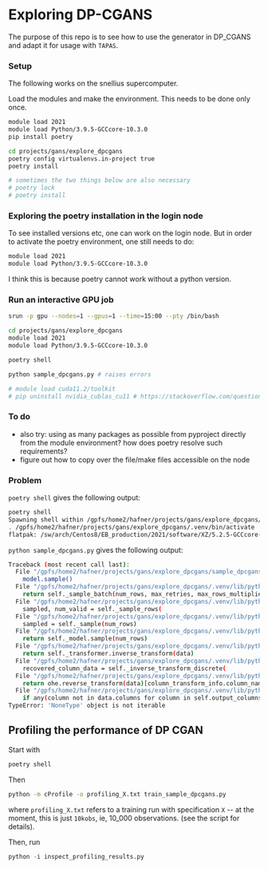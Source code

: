 # Exploring DP-CGANS

The purpose of this repo is to see how to use the generator in DP_CGANS and adapt it for usage with `TAPAS`.

### Setup

The following works on the snellius supercomputer.

Load the modules and make the environment. This needs to be done only once.

```bash
module load 2021 
module load Python/3.9.5-GCCcore-10.3.0
pip install poetry 

cd projects/gans/explore_dpcgans
poetry config virtualenvs.in-project true
poetry install 

# sometimes the two things below are also necessary
# poetry lock 
# poetry install 
```

### Exploring the poetry installation in the login node
To see installed versions etc, one can work on the login node. But in order to activate the poetry environment, one still needs to do:
```bash
module load 2021 
module load Python/3.9.5-GCCcore-10.3.0

```

I think this is because poetry cannot work without a python version.

### Run an interactive GPU job 

```bash
srun -p gpu --nodes=1 --gpus=1 --time=15:00 --pty /bin/bash

cd projects/gans/explore_dpcgans
module load 2021
module load Python/3.9.5-GCCcore-10.3.0

poetry shell 

python sample_dpcgans.py # raises errors

# module load cuda11.2/toolkit 
# pip uninstall nvidia_cublas_cu11 # https://stackoverflow.com/questions/74394695/how-does-one-fix-when-torch-cant-find-cuda-error-version-libcublaslt-so-11-no

```

### To do
- also try: using as many packages as possible from pyproject directly from the module environment? how does poetry resolve such requirements?
- figure out how to copy over the file/make files accessible on the node


### Problem

`poetry shell` gives the following output:
```bash
poetry shell 
Spawning shell within /gpfs/home2/hafner/projects/gans/explore_dpcgans/.venv
. /gpfs/home2/hafner/projects/gans/explore_dpcgans/.venv/bin/activate
flatpak: /sw/arch/Centos8/EB_production/2021/software/XZ/5.2.5-GCCcore-10.3.0/lib/liblzma.so.5: version `XZ_5.2' not found (required by /lib64/libarchive.so.13)
```

`python sample_dpcgans.py` gives the following output:

```bash
Traceback (most recent call last):
  File "/gpfs/home2/hafner/projects/gans/explore_dpcgans/sample_dpcgans.py", line 16, in <module>
    model.sample()
  File "/gpfs/home2/hafner/projects/gans/explore_dpcgans/.venv/lib/python3.9/site-packages/dp_cgans/base.py", line 442, in sample
    return self._sample_batch(num_rows, max_retries, max_rows_multiplier)
  File "/gpfs/home2/hafner/projects/gans/explore_dpcgans/.venv/lib/python3.9/site-packages/dp_cgans/base.py", line 299, in _sample_batch
    sampled, num_valid = self._sample_rows(
  File "/gpfs/home2/hafner/projects/gans/explore_dpcgans/.venv/lib/python3.9/site-packages/dp_cgans/base.py", line 228, in _sample_rows
    sampled = self._sample(num_rows)
  File "/gpfs/home2/hafner/projects/gans/explore_dpcgans/.venv/lib/python3.9/site-packages/dp_cgans/dp_cgan_init.py", line 80, in _sample
    return self._model.sample(num_rows)
  File "/gpfs/home2/hafner/projects/gans/explore_dpcgans/.venv/lib/python3.9/site-packages/dp_cgans/synthesizers/dp_cgan.py", line 664, in sample
    return self._transformer.inverse_transform(data)
  File "/gpfs/home2/hafner/projects/gans/explore_dpcgans/.venv/lib/python3.9/site-packages/dp_cgans/data_transformer.py", line 198, in inverse_transform
    recovered_column_data = self._inverse_transform_discrete(
  File "/gpfs/home2/hafner/projects/gans/explore_dpcgans/.venv/lib/python3.9/site-packages/dp_cgans/data_transformer.py", line 178, in _inverse_transform_discrete
    return ohe.reverse_transform(data)[column_transform_info.column_name]
  File "/gpfs/home2/hafner/projects/gans/explore_dpcgans/.venv/lib/python3.9/site-packages/rdt/transformers/base.py", line 279, in reverse_transform
    if any(column not in data.columns for column in self.output_columns):
TypeError: 'NoneType' object is not iterable
```


## Profiling the performance of DP CGAN

Start with
```bash
poetry shell
```

Then
```bash
python -m cProfile -o profiling_X.txt train_sample_dpcgans.py 
```
where `profiling_X.txt` refers to a training run with specification `X` -- at the moment, this is just `10kobs`, ie, 10_000 observations. (see the script for details).

Then, run

```python
python -i inspect_profiling_results.py
```
